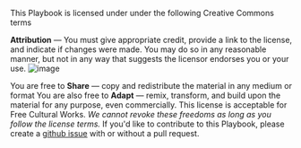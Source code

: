 This Playbook is licensed under under the following Creative Commons terms

**Attribution** — You must give appropriate credit, provide a link to the license, and indicate if changes were made. You may do so in any reasonable manner, but not in any way that suggests the licensor endorses you or your use.
![image](https://user-images.githubusercontent.com/437136/193666778-625388c9-158c-4ab4-8bf9-9462a08e88ab.png) 

You are free to **Share** — copy and redistribute the material in any medium or format
You are also free to **Adapt** — remix, transform, and build upon the material
for any purpose, even commercially.
This license is acceptable for Free Cultural Works.
*We cannot revoke these freedoms as long as you follow the license terms.* If you'd like to contribute to this Playbook, please create a [github issue](https://github.com/dojo4/dojo4.github.io/issues) with or without a pull request.
